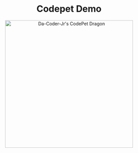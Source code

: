<h1 align="center">Codepet Demo</h1>

<p align="center">
  <img
    src="https://codepet-api.vercel.app/api/pet?username=Da-Coder-Jr&theme=dark&pet=dragon"
    alt="Da-Coder-Jr's CodePet Dragon"
    width="400"
  />
</p>
